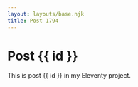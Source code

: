 ```yaml
---
layout: layouts/base.njk
title: Post 1794
---
```


# Post {{ id }}

This is post {{ id }} in my Eleventy project.
